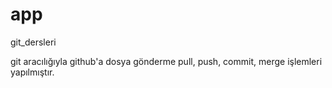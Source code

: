 # app
git_dersleri

git aracılığıyla github'a dosya gönderme pull, push, commit, merge işlemleri yapılmıştır.
